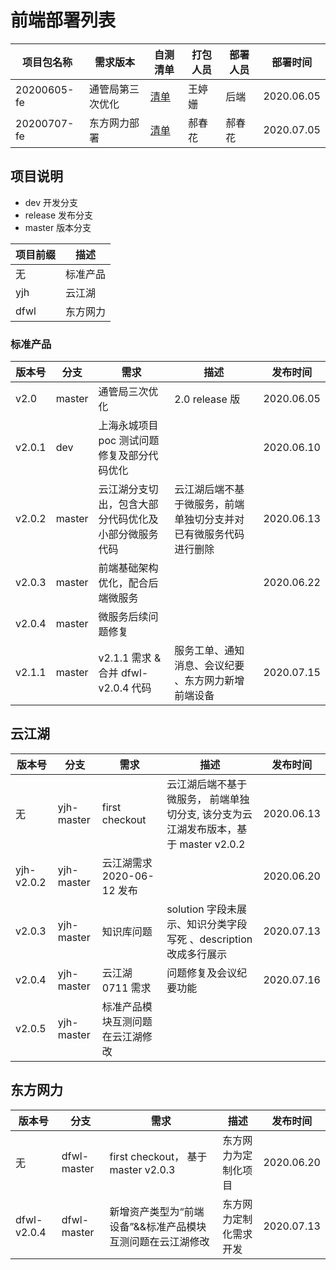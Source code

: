 # 前端部署列表

| 项目包名称  | 需求版本         | 自测清单                              | 打包人员 | 部署人员 | 部署时间   |
| ----------- | ---------------- | ------------------------------------- | -------- | -------- | ---------- |
| 20200605-fe | 通管局第三次优化 | [清单](20200605.docx)                 | 王婷姗   | 后端     | 2020.06.05 |
| 20200707-fe | 东方网力部署     | [清单](东方网力项目需求2020-6-7.docx) | 郝春花   | 郝春花   | 2020.07.05 |

## 项目说明

- dev 开发分支
- release 发布分支
- master 版本分支

| 项目前缀 | 描述     |
| -------- | -------- |
| 无       | 标准产品 |
| yjh      | 云江湖   |
| dfwl     | 东方网力 |

### 标准产品

| 版本号 | 分支   | 需求                                                 | 描述                                                             | 发布时间   |
| ------ | ------ | ---------------------------------------------------- | ---------------------------------------------------------------- | ---------- |
| v2.0   | master | 通管局三次优化                                       | 2.0 release 版                                                   | 2020.06.05 |
| v2.0.1 | dev    | 上海永城项目 poc 测试问题修复及部分代码优化          |                                                                  | 2020.06.10 |
| v2.0.2 | master | 云江湖分支切出，包含大部分代码优化及小部分微服务代码 | 云江湖后端不基于微服务，前端单独切分支并对已有微服务代码进行删除 | 2020.06.13 |
| v2.0.3 | master | 前端基础架构优化，配合后端微服务                     |                                                                  | 2020.06.22 |
| v2.0.4 | master | 微服务后续问题修复                                   |                                                                  |            |
| v2.1.1 | master | v2.1.1 需求 & 合并 dfwl-v2.0.4 代码                  | 服务工单、通知消息、会议纪要 、东方网力新增前端设备              | 2020.07.15 |

## 云江湖

| 版本号     | 分支       | 需求                             | 描述                                                                                | 发布时间   |
| ---------- | ---------- | -------------------------------- | ----------------------------------------------------------------------------------- | ---------- |
| 无         | yjh-master | first checkout                   | 云江湖后端不基于微服务， 前端单独切分支, 该分支为云江湖发布版本，基于 master v2.0.2 | 2020.06.13 |
| yjh-v2.0.2 | yjh-master | 云江湖需求 2020-06-12 发布       |                                                                                     | 2020.06.20 |
| v2.0.3     | yjh-master | 知识库问题                       | solution 字段未展示、知识分类字段写死 、description 改成多行展示                    | 2020.07.13 |
| v2.0.4     | yjh-master | 云江湖 0711 需求                 | 问题修复及会议纪要功能                                                              | 2020.07.16 |
| v2.0.5     | yjh-master | 标准产品模块互测问题在云江湖修改 |                                                                                     |            |

## 东方网力

| 版本号      | 分支        | 需求                                                       | 描述                   | 发布时间   |
| ----------- | ----------- | ---------------------------------------------------------- | ---------------------- | ---------- |
| 无          | dfwl-master | first checkout， 基于 master v2.0.3                        | 东方网力为定制化项目   | 2020.06.20 |
| dfwl-v2.0.4 | dfwl-master | 新增资产类型为“前端设备”&&标准产品模块互测问题在云江湖修改 | 东方网力定制化需求开发 | 2020.07.13 |
